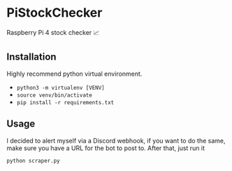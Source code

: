 # PiStockChecker
Raspberry Pi 4 stock checker 📈

## Installation
Highly recommend python virtual environment.

* `python3 -m virtualenv [VENV]`
* `source venv/bin/activate`
* `pip install -r requirements.txt`

## Usage
I decided to alert myself via a Discord webhook, if you want to do the same, make sure you have a URL for the bot to post to. After that, just run it

`python scraper.py`
